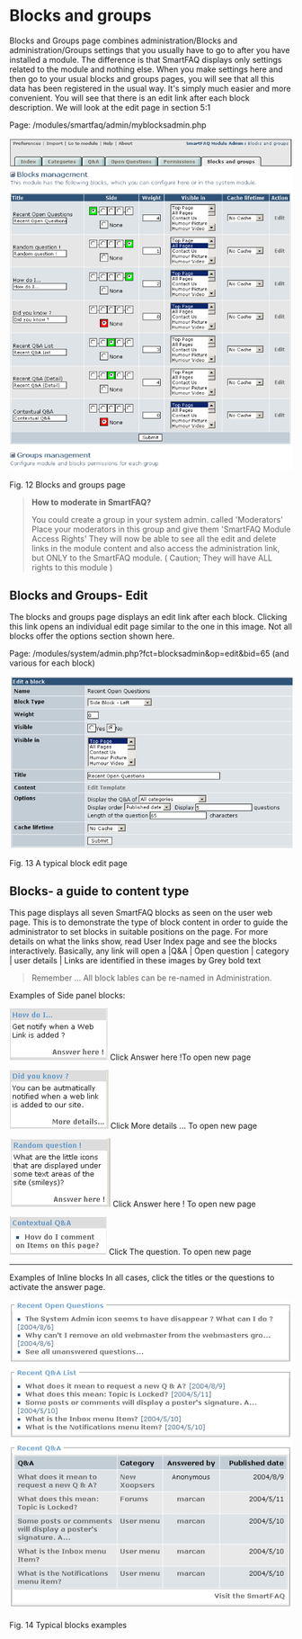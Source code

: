 # Blocks and groups

Blocks and Groups page combines administration/Blocks and administration/Groups settings that you usually have to go to after you have installed a module. The difference is that SmartFAQ displays only settings related to the module and nothing else. When you make settings here and then go to your usual blocks and groups pages, you will see that all this data has been registered in the usual way. It's simply much easier and more convenient. You will see that there is an edit link after each block description. We will look at the edit page in section 5:1

Page: /modules/smartfaq/admin/myblocksadmin.php

![image001.png](../../assets/manage1.png) 

Fig. 12 Blocks and groups page

> **How to moderate in SmartFAQ?**
>
>You could create a group in your system admin. called 'Moderators' Place your moderators in this group and give them 'SmartFAQ Module Access Rights' They will now be able to see all the edit and delete links in the module content and also access the administration link, but ONLY to the SmartFAQ module. ( Caution; They will have ALL rights to this module )

## Blocks and Groups- Edit

The blocks and groups page displays an edit link after each block. Clicking this link opens an individual edit page similar to the one in this image. Not all blocks offer the options section shown here.


Page: /modules/system/admin.php?fct=blocksadmin&op=edit&bid=65 (and various for each block)

![image001.png](../../assets/typical-block-edit.png) 

Fig. 13 A typical block edit page

## Blocks- a guide to content type

This page displays all seven SmartFAQ blocks as seen on the user web page. This is to demonstrate the type of block content in order to guide the administrator to set blocks in suitable positions on the page. For more details on what the links show, read User Index page and see the blocks interactively. Basically, any link will open a
|Q&A | Open question | category | user details | Links are identified in these images by Grey bold text


> Remember ... All block lables can be re-named in Administration.


Examples of Side panel blocks:

![image001.png](../../assets/howdoi-block.png)
 Click Answer here !To open new page

![image001.png](../../assets/diduknow-block.png) 
Click More details ... To open new page

![image001.png](../../assets/ransomquestion-block.png) 
 Click Answer here ! To open new page

![image001.png](../../assets/contextual-block.png) 
 Click The question. To open new page

---------------

Examples of Inline blocks In all cases, click the titles or the questions to activate the answer page.

![image001.png](../../assets/inlines.png) 

Fig. 14 Typical blocks examples


